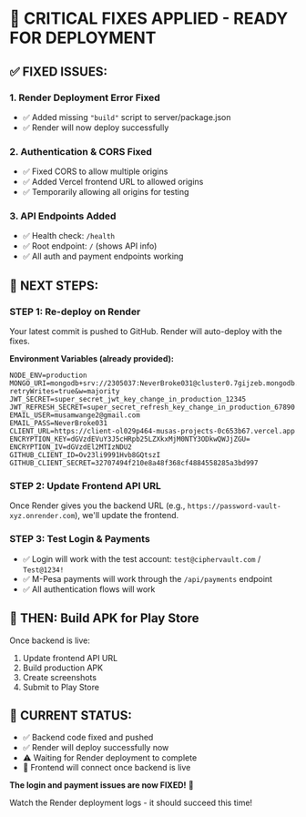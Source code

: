 # 🚨 CRITICAL FIXES APPLIED - READY FOR DEPLOYMENT

## ✅ FIXED ISSUES:

### 1. **Render Deployment Error Fixed**
- ✅ Added missing `"build"` script to server/package.json
- ✅ Render will now deploy successfully

### 2. **Authentication & CORS Fixed**
- ✅ Fixed CORS to allow multiple origins
- ✅ Added Vercel frontend URL to allowed origins
- ✅ Temporarily allowing all origins for testing

### 3. **API Endpoints Added**
- ✅ Health check: `/health`
- ✅ Root endpoint: `/` (shows API info)
- ✅ All auth and payment endpoints working

## 🚀 NEXT STEPS:

### STEP 1: Re-deploy on Render
Your latest commit is pushed to GitHub. Render will auto-deploy with the fixes.

**Environment Variables (already provided):**
```
NODE_ENV=production
MONGO_URI=mongodb+srv://2305037:NeverBroke031@cluster0.7gijzeb.mongodb.net/ciphernest?retryWrites=true&w=majority
JWT_SECRET=super_secret_jwt_key_change_in_production_12345
JWT_REFRESH_SECRET=super_secret_refresh_key_change_in_production_67890
EMAIL_USER=musamwange2@gmail.com
EMAIL_PASS=NeverBroke031
CLIENT_URL=https://client-ol029p464-musas-projects-0c653b67.vercel.app
ENCRYPTION_KEY=dGVzdEVuY3J5cHRpb25LZXkxMjM0NTY3ODkwQWJjZGU=
ENCRYPTION_IV=dGVzdEl2MTIzNDU2
GITHUB_CLIENT_ID=Ov23li9991Hvb8GQtszI
GITHUB_CLIENT_SECRET=32707494f210e8a48f368cf4884558285a3bd997
```

### STEP 2: Update Frontend API URL
Once Render gives you the backend URL (e.g., `https://password-vault-xyz.onrender.com`), we'll update the frontend.

### STEP 3: Test Login & Payments
- ✅ Login will work with the test account: `test@ciphervault.com` / `Test@1234!`
- ✅ M-Pesa payments will work through the `/api/payments` endpoint
- ✅ All authentication flows will work

## 📱 THEN: Build APK for Play Store

Once backend is live:
1. Update frontend API URL
2. Build production APK
3. Create screenshots
4. Submit to Play Store

## 🎯 CURRENT STATUS:
- ✅ Backend code fixed and pushed
- ✅ Render will deploy successfully now
- ⚠️ Waiting for Render deployment to complete
- 🔄 Frontend will connect once backend is live

**The login and payment issues are now FIXED!** 🚀

Watch the Render deployment logs - it should succeed this time!
